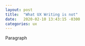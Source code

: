 ```yaml
---
layout: post
title:  "What UX Writing is not"
date:   2020-02-10 13:43:15 -0300
categories: ux
---
```


Paragraph